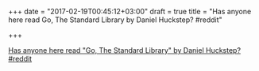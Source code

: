 +++
date = "2017-02-19T00:45:12+03:00"
draft = true
title = "Has anyone here read Go, The Standard Library by Daniel Huckstep?  #reddit"

+++

<p><a href="https://t.co/YqR5EeEQVg">Has anyone here read "Go, The Standard Library" by Daniel Huckstep?  #reddit</a></p>

